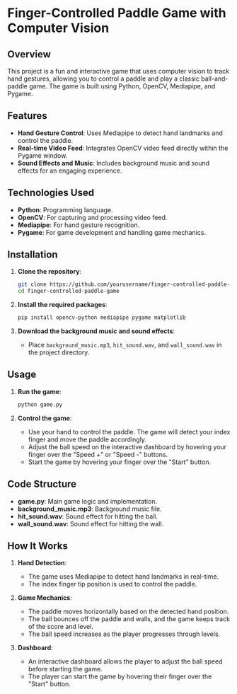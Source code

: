 

# Finger-Controlled Paddle Game with Computer Vision


## Overview

This project is a fun and interactive game that uses computer vision to track hand gestures, allowing you to control a paddle and play a classic ball-and-paddle game. The game is built using Python, OpenCV, Mediapipe, and Pygame.

## Features

- **Hand Gesture Control**: Uses Mediapipe to detect hand landmarks and control the paddle.
- **Real-time Video Feed**: Integrates OpenCV video feed directly within the Pygame window.
- **Sound Effects and Music**: Includes background music and sound effects for an engaging experience.

## Technologies Used

- **Python**: Programming language.
- **OpenCV**: For capturing and processing video feed.
- **Mediapipe**: For hand gesture recognition.
- **Pygame**: For game development and handling game mechanics.

## Installation

1. **Clone the repository**:
   ```sh
   git clone https://github.com/yourusername/finger-controlled-paddle-game.git
   cd finger-controlled-paddle-game
   ```

2. **Install the required packages**:
   ```sh
   pip install opencv-python mediapipe pygame matplotlib
   ```

3. **Download the background music and sound effects**:
   - Place `background_music.mp3`, `hit_sound.wav`, and `wall_sound.wav` in the project directory.

## Usage

1. **Run the game**:
   ```sh
   python game.py
   ```

2. **Control the game**:
   - Use your hand to control the paddle. The game will detect your index finger and move the paddle accordingly.
   - Adjust the ball speed on the interactive dashboard by hovering your finger over the "Speed +" or "Speed -" buttons.
   - Start the game by hovering your finger over the "Start" button.

## Code Structure

- **game.py**: Main game logic and implementation.
- **background_music.mp3**: Background music file.
- **hit_sound.wav**: Sound effect for hitting the ball.
- **wall_sound.wav**: Sound effect for hitting the wall.

## How It Works

1. **Hand Detection**:
   - The game uses Mediapipe to detect hand landmarks in real-time.
   - The index finger tip position is used to control the paddle.

2. **Game Mechanics**:
   - The paddle moves horizontally based on the detected hand position.
   - The ball bounces off the paddle and walls, and the game keeps track of the score and level.
   - The ball speed increases as the player progresses through levels.

3. **Dashboard**:
   - An interactive dashboard allows the player to adjust the ball speed before starting the game.
   - The player can start the game by hovering their finger over the "Start" button.

